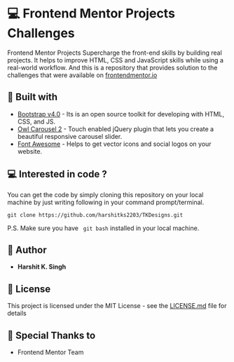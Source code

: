 # :computer: Frontend Mentor Projects Challenges

Frontend Mentor Projects Supercharge the front-end skills by building real projects.
It helps to improve HTML, CSS and JavaScript skills while using a real-world workflow. And this is a repository that provides solution to the challenges that were available on [frontendmentor.io](https://www.frontendmentor.io/)

## :hammer: Built with

* [Bootstrap v4.0](https://getbootstrap.com/docs/4.0/getting-started/introduction/) - Its is an open source toolkit for developing with HTML, CSS, and JS.
* [Owl Carousel 2](https://owlcarousel2.github.io/OwlCarousel2/) - Touch enabled jQuery plugin that lets you create a beautiful responsive carousel slider.
* [Font Awesome](https://fontawesome.com/) - Helps to get vector icons and social logos on your website.

##   :computer: Interested in code ?

You can get the code by simply cloning this repository on your local machine by just writing following in your command prompt/terminal. 
```
git clone https://github.com/harshitks2203/TKDesigns.git
```
P.S. Make sure you have ``` git bash``` installed in your local machine.


## :pencil: Author

- **Harshit K. Singh**

## :page_with_curl: License

This project is licensed under the MIT License - see the [LICENSE.md](LICENSE.md) file for details

## :confetti_ball: Special Thanks to

- Frontend Mentor Team
